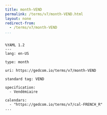 ```yaml
---
title: month-VEND
permalink: /terms/v7/month-VEND.html
layout: none
redirect-from:
  - /terms/v7/month-VEND
...
```


```

%YAML 1.2
---
lang: en-US

type: month

uri: https://gedcom.io/terms/v7/month-VEND

standard tag: VEND

specification:
  - Vendémiaire

calendars:
  - "https://gedcom.io/terms/v7/cal-FRENCH_R"
...

```
